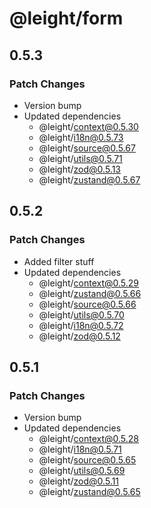 # @leight/form

## 0.5.3

### Patch Changes

- Version bump
- Updated dependencies
  - @leight/context@0.5.30
  - @leight/i18n@0.5.73
  - @leight/source@0.5.67
  - @leight/utils@0.5.71
  - @leight/zod@0.5.13
  - @leight/zustand@0.5.67

## 0.5.2

### Patch Changes

- Added filter stuff
- Updated dependencies
  - @leight/context@0.5.29
  - @leight/zustand@0.5.66
  - @leight/source@0.5.66
  - @leight/utils@0.5.70
  - @leight/i18n@0.5.72
  - @leight/zod@0.5.12

## 0.5.1

### Patch Changes

- Version bump
- Updated dependencies
  - @leight/context@0.5.28
  - @leight/i18n@0.5.71
  - @leight/source@0.5.65
  - @leight/utils@0.5.69
  - @leight/zod@0.5.11
  - @leight/zustand@0.5.65
